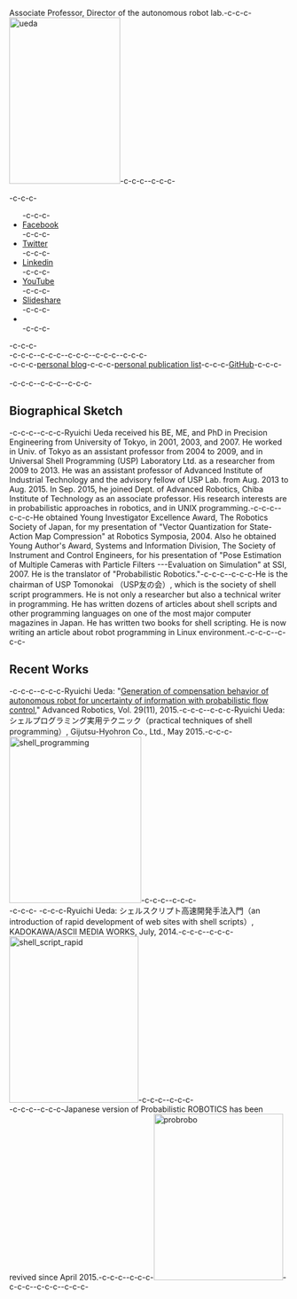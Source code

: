 Associate Professor, Director of the autonomous robot lab.-c-c-c-<a href="https://lab.ueda.asia/wp-content/uploads/2015/09/ueda.jpg"><img src="https://lab.ueda.asia/wp-content/uploads/2015/09/ueda-200x300.jpg" alt="ueda" width="200" height="300" class="alignright size-medium wp-image-106" /></a>-c-c-c--c-c-c-<div class="social-profile">-c-c-c- <ul>-c-c-c- <li class="facebook"><a href="https://www.facebook.com/profile.php?id=675930229170437#!/profile.php?id=675930229170437" title="Facebook" target="_blank">Facebook</a></li>-c-c-c- <li class="twitter"><a href="https://twitter.com/ryuichiueda" title="Twitter" target="_blank">Twitter</a></li>-c-c-c- <li class="linkedin"><a href="https://www.linkedin.com/profile/view?id=172472847" title="Linkedin" target="_blank">Linkedin</a></li>-c-c-c- <li class="you-tube"><a href="https://www.youtube.com/user/ryuichiueda/videos" title="YouTube" target="_blank">YouTube</a></li>-c-c-c- <li class="slideshare"><a href="http://www.slideshare.net/ryuichiueda" title="Slideshare" target="_blank">Slideshare</a></li>-c-c-c- <li></li>-c-c-c- </ul>-c-c-c-<br />-c-c-c-<div style="float:left" />-c-c-c-<a href="https://blog.ueda.asia" target="_blank">personal blog</a>-c-c-c-<a href="https://blog.ueda.asia/?page_id=728" target="_blank">personal publication list</a>-c-c-c-<a target="_blank" href="https://github.com/ryuichiueda">GitHub</a>-c-c-c-</div>-c-c-c--c-c-c--c-c-c--c-c-c-<div style="clear:both">&nbsp;</div>-c-c-c--c-c-c--c-c-c-<h2>Biographical Sketch</h2>-c-c-c--c-c-c-Ryuichi Ueda received his BE, ME, and PhD in Precision Engineering from University of Tokyo, in 2001, 2003, and 2007. He worked in Univ. of Tokyo as an assistant professor from 2004 to 2009, and in Universal Shell Programming (USP) Laboratory Ltd. as a researcher from 2009 to 2013. He was an assistant professor of Advanced Institute of Industrial Technology and the advisory fellow of USP Lab. from Aug. 2013 to Aug. 2015. In Sep. 2015, he joined Dept. of Advanced Robotics, Chiba Institute of Technology as an associate professor. His research interests are in probabilistic approaches in robotics, and in UNIX programming.-c-c-c--c-c-c-He obtained Young Investigator Excellence Award, The Robotics Society of Japan, for my presentation of "Vector Quantization for State-Action Map Compression" at Robotics Symposia, 2004. Also he obtained Young Author's Award, Systems and Information Division, The Society of Instrument and Control Engineers, for his presentation of "Pose Estimation of Multiple Cameras with Particle Filters ---Evaluation on Simulation" at SSI, 2007. He is the translator of "Probabilistic Robotics."-c-c-c--c-c-c-He is the chairman of USP Tomonokai （USP友の会）, which is the society of shell script programmers. He is not only a researcher but also a technical writer in programming. He has written dozens of articles about shell scripts and other programming languages on one of the most major computer magazines in Japan. He has written two books for shell scripting. He is now writing an article about robot programming in Linux environment.-c-c-c--c-c-c-<h2>Recent Works</h2>-c-c-c--c-c-c-Ryuichi Ueda: "<a href="http://www.tandfonline.com/doi/abs/10.1080/01691864.2015.1009943#.Vf1cbp3tmko" target="_blank">Generation of compensation behavior of autonomous robot for uncertainty of information with probabilistic flow control</a>," Advanced Robotics, Vol. 29(11), 2015.-c-c-c--c-c-c-Ryuichi Ueda: シェルプログラミング実用テクニック（practical techniques of shell programming）, Gijutsu-Hyohron Co., Ltd., May 2015.-c-c-c-<a href="https://lab.ueda.asia/wp-content/uploads/2015/09/shell_programming.jpg"><img src="https://lab.ueda.asia/wp-content/uploads/2015/09/shell_programming-238x300.jpg" alt="shell_programming" width="238" height="300" class="alignright size-medium wp-image-132" /></a>-c-c-c--c-c-c-<div style="clear:both" />-c-c-c- -c-c-c-Ryuichi Ueda: シェルスクリプト高速開発手法入門（an introduction of rapid development of web sites with shell scripts）, KADOKAWA/ASCII MEDIA WORKS, July, 2014.-c-c-c--c-c-c-<a href="https://lab.ueda.asia/wp-content/uploads/2015/09/shell_script_rapid.jpg"><img src="https://lab.ueda.asia/wp-content/uploads/2015/09/shell_script_rapid-233x300.jpg" alt="shell_script_rapid" width="233" height="300" class="alignright size-medium wp-image-147" /></a>-c-c-c--c-c-c-<div style="clear:both" />-c-c-c--c-c-c-Japanese version of Probabilistic ROBOTICS has been revived since April 2015.-c-c-c--c-c-c-<a href="https://lab.ueda.asia/wp-content/uploads/2015/09/probrobo.jpg"><img src="https://lab.ueda.asia/wp-content/uploads/2015/09/probrobo-233x300.jpg" alt="probrobo" width="233" height="300" class="alignright size-medium wp-image-153" /></a>-c-c-c--c-c-c--c-c-c-<div style="clear:both" />
